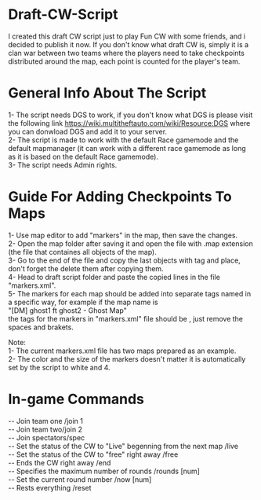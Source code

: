 # Draft-CW-Script
I created this draft CW script just to play Fun CW with some friends, and i decided to publish it now.
If you don't know what draft CW is, simply it is a clan war between two teams where the players need to take checkpoints distributed around the map, each point is counted for the player's team.

# General Info About The Script

1- The script needs DGS to work, if you don't know what DGS is please visit the following link https://wiki.multitheftauto.com/wiki/Resource:DGS where you can donwload DGS and add it to your server.<br>
2- The script is made to work with the default Race gamemode and the default mapmanager (it can work with a different race gamemode as long as it is based on the default Race gamemode).<br>
3- The script needs Admin rights.

# Guide For Adding Checkpoints To Maps

1- Use map editor to add "markers" in the map, then save the changes.<br>
2- Open the map folder after saving it and open the file with .map extension (the file that containes all objects of the map).<br>
3- Go to the end of the file and copy the last objects with <marker> tag and place, don't forget the delete them after copying them.<br>
4- Head to draft script folder and paste the copied lines in the file "markers.xml".<br>
5- The markers for each map should be added into separate tags named in a specific way, for example if the map name is <br>"[DM] ghost1 ft ghost2 - Ghost Map"<br>the tags for the markers in "markers.xml" file should be <DMghost1ftghost2-GhostMap>, just remove the spaces and brakets.<br>

Note:<br>1- The current markers.xml file has two maps prepared as an example.<br>2- The color and the size of the markers doesn't matter it is automatically set by the script to white and 4.


# In-game Commands
-- Join team one /join 1<br>
-- Join team two/join 2<br>
-- Join spectators/spec<br>
-- Set the status of the CW to "Live" begenning from the next map /live<br>
-- Set the status of the CW to "free" right away /free<br>
-- Ends the CW right away /end<br>
-- Specifies the maximum number of rounds /rounds [num]<br>
-- Set the current round number /now [num]<br>
-- Rests everything /reset
